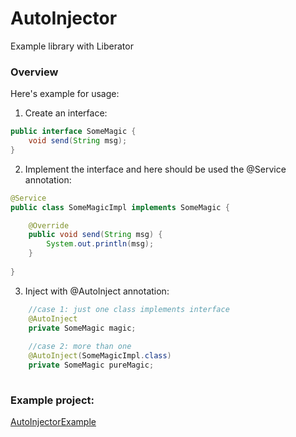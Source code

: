 # AutoInjector
Example library with Liberator

### Overview

Here's example for usage:

1. Create an interface:
```java
public interface SomeMagic {
    void send(String msg);
}

```
2. Implement the interface and here should be used the @Service annotation:

```java
@Service
public class SomeMagicImpl implements SomeMagic {

    @Override
    public void send(String msg) {
        System.out.println(msg);
    }
    
}
```

 3. Inject with @AutoInject annotation:

```java
    //case 1: just one class implements interface
    @AutoInject
    private SomeMagic magic;
    
    //case 2: more than one 
    @AutoInject(SomeMagicImpl.class)
    private SomeMagic pureMagic;
    
 ```
 
 ### Example project:
 [AutoInjectorExample](https://github.com/Pityubak/AutoInjectorExample)

